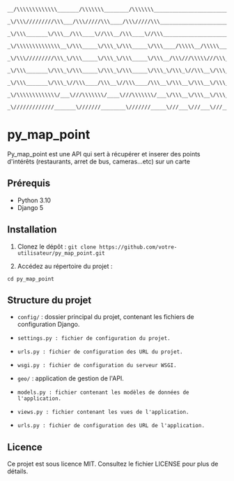 ```
__/\\\\\\\\\\\\\_______/\\\\\\\________/\\\\\\\__________________________________________/\\\____________/\\\______________________/\\\\\\\\\\\\_        
 _\/\\\/////////\\\___/\\\/////\\\____/\\\/////\\\____________________________________/\\\\\\\__________/\\\\\____________________/\\\//////////__       
  _\/\\\_______\/\\\__/\\\____\//\\\__/\\\____\//\\\__________________________________\/////\\\________/\\\/\\\___________________/\\\_____________      
   _\/\\\\\\\\\\\\\\__\/\\\_____\/\\\_\/\\\_____\/\\\____/\\\\\__/\\\\\____/\\\\\\\\\\_____\/\\\______/\\\/\/\\\_____/\\/\\\\\\___\/\\\____/\\\\\\\_     
    _\/\\\/////////\\\_\/\\\_____\/\\\_\/\\\_____\/\\\__/\\\///\\\\\///\\\_\/\\\//////______\/\\\____/\\\/__\/\\\____\/\\\////\\\__\/\\\___\/////\\\_    
     _\/\\\_______\/\\\_\/\\\_____\/\\\_\/\\\_____\/\\\_\/\\\_\//\\\__\/\\\_\/\\\\\\\\\\_____\/\\\__/\\\\\\\\\\\\\\\\_\/\\\__\//\\\_\/\\\_______\/\\\_   
      _\/\\\_______\/\\\_\//\\\____/\\\__\//\\\____/\\\__\/\\\__\/\\\__\/\\\_\////////\\\_____\/\\\_\///////////\\\//__\/\\\___\/\\\_\/\\\_______\/\\\_  
       _\/\\\\\\\\\\\\\/___\///\\\\\\\/____\///\\\\\\\/___\/\\\__\/\\\__\/\\\__/\\\\\\\\\\_____\/\\\___________\/\\\____\/\\\___\/\\\_\//\\\\\\\\\\\\/__ 
        _\/////////////_______\///////________\///////_____\///___\///___\///__\//////////______\///____________\///_____\///____\///___\////////////____
```

# py_map_point

Py_map_point est une API qui sert à récupérer et inserer des points d'intérêts (restaurants, arret de bus, cameras...etc) sur un carte

## Prérequis

- Python 3.10
- Django 5

## Installation

1. Clonez le dépôt :
`git clone https://github.com/votre-utilisateur/py_map_point.git`


2. Accédez au répertoire du projet :

`cd py_map_point`

<!-- 1. Créez un environnement virtuel :

`python3 -m venv venv`

4. Activez l'environnement virtuel :

`source venv/bin/activate`

5. Installez les dépendances :

`pip install -r requirements.txt`

6. Appliquez les migrations :

`python manage.py migrate`

7. Créez un superutilisateur :

`python manage.py createsuperuser`

8. Lancez le serveur de développement :

`python manage.py runserver`

9. Accédez à l'application à l'adresse suivante : 

` http://127.0.0.1:8000/` -->
 
## Structure du projet
* `config/` : dossier principal du projet, contenant les fichiers de configuration Django.
*     settings.py : fichier de configuration du projet.
*     urls.py : fichier de configuration des URL du projet.
*     wsgi.py : fichier de configuration du serveur WSGI.
* `geo/` : application de gestion de l'API.
*     models.py : fichier contenant les modèles de données de l'application.
*     views.py : fichier contenant les vues de l'application.
*     urls.py : fichier de configuration des URL de l'application.
## Licence
Ce projet est sous licence MIT. Consultez le fichier LICENSE pour plus de détails.
